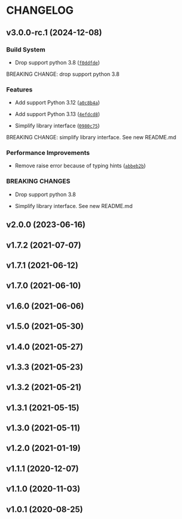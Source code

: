 # CHANGELOG


## v3.0.0-rc.1 (2024-12-08)

### Build System

- Drop support python 3.8
  ([`f0ddfde`](https://github.com/hiroki0525/autoload_module/commit/f0ddfdeaf1d2e2d79b3b3886bbd12d7b4464a6f5))

BREAKING CHANGE: drop support python 3.8

### Features

- Add support Python 3.12
  ([`a0c8b4a`](https://github.com/hiroki0525/autoload_module/commit/a0c8b4abdbd834eb68412bda45794bfa90011dd7))

- Add support Python 3.13
  ([`4efdcd8`](https://github.com/hiroki0525/autoload_module/commit/4efdcd8d7c1c3628e171c7f38664888b17b65cf7))

- Simplify library interface
  ([`0980c75`](https://github.com/hiroki0525/autoload_module/commit/0980c75ab35f0418aeb1d7c858377eb4dfc9e0b9))

BREAKING CHANGE: simplify library interface. See new README.md

### Performance Improvements

- Remove raise error because of typing hints
  ([`abbeb2b`](https://github.com/hiroki0525/autoload_module/commit/abbeb2b275ac86f0b83b83932a904b4db8d59c0a))

### BREAKING CHANGES

- Drop support python 3.8

- Simplify library interface. See new README.md


## v2.0.0 (2023-06-16)


## v1.7.2 (2021-07-07)


## v1.7.1 (2021-06-12)


## v1.7.0 (2021-06-10)


## v1.6.0 (2021-06-06)


## v1.5.0 (2021-05-30)


## v1.4.0 (2021-05-27)


## v1.3.3 (2021-05-23)


## v1.3.2 (2021-05-21)


## v1.3.1 (2021-05-15)


## v1.3.0 (2021-05-11)


## v1.2.0 (2021-01-19)


## v1.1.1 (2020-12-07)


## v1.1.0 (2020-11-03)


## v1.0.1 (2020-08-25)
